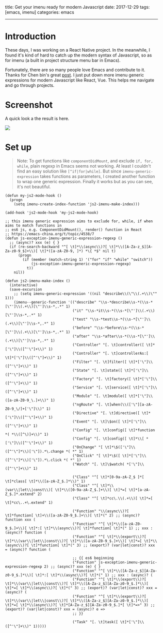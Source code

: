 title: Get your imenu ready for modern Javascript
date: 2017-12-29
tags: [emacs, imenu]
categories: emacs

---

# Introduction

These days, I was working on a React Native project. In the meanwhile, I found it's kind of hard to catch up the modern syntax of Javascript, so as for imenu (a built in project structure menu bar in Emacs).

Fortunately, there are so many people love Emacs and contribute to it. Thanks for Chen bin's great [post](http://blog.binchen.org/posts/why-emacs-is-better-editor-part-two.html). I just put down more imenu generic expressions for modern Javascript like React, Vue. This helps me navigate and go through projects.

<!--more-->

# Screenshot

A quick look a the result is here.

![](https://ws1.sinaimg.cn/large/006tKfTcgy1fmy5k692izj31co1bwwpm.jpg)

# Set up

> Note: To get functions like `componentDidMount`, and exclude `if, for, while`, plain regexp in Emacs seems not working. At least I couldn't find an easy solution like `[^if|for|while]`. But since `imenu-generic-expression` takes functions as parameters, I created another function to wrap one generic expression. Finally it works but as you can see, it's not beautiful.

```emacs-lisp
(defun my-js2-mode-hook ()
  (progn
    (setq imenu-create-index-function 'js2-imenu-make-index)))

(add-hook 'js2-mode-hook 'my-js2-mode-hook)

;; this imenu generic expression aims to exclude for, while, if when aims to match functions in
;; es6 js, e.g. ComponentDidMount(), render() function in React
;; https://emacs-china.org/t/topic/4538/7
(defun js-exception-imenu-generic-expression-regexp ()
  ;; (async)? xxx (e) { }
  (if (re-search-backward "^[ \t]*\\(async\\)?[ \t]*\\([A-Za-z_$][A-Za-z0-9_$]+\\)[ \t]*([a-zA-Z0-9, ]*) *\{ *$" nil t)
      (progn
        (if (member (match-string 1) '("for" "if" "while" "switch"))
            (js-exception-imenu-generic-expression-regexp)
          t))
    nil))

(defun js2-imenu-make-index ()
  (interactive)
  (save-excursion
    ;; (setq imenu-generic-expression '((nil "describe\\(\"\\(.+\\)\"" 1)))
    (imenu--generic-function '(("describe" "\\s-*describe\\s-*(\\s-*[\"']\\(.+\\)[\"']\\s-*,.*" 1)
                               ("it" "\\s-*it\\s-*(\\s-*[\"']\\(.+\\)[\"']\\s-*,.*" 1)
                               ("test" "\\s-*test\\s-*(\\s-*[\"']\\(.+\\)[\"']\\s-*,.*" 1)
                               ("before" "\\s-*before\\s-*(\\s-*[\"']\\(.+\\)[\"']\\s-*,.*" 1)
                               ("after" "\\s-*after\\s-*(\\s-*[\"']\\(.+\\)[\"']\\s-*,.*" 1)
                               ("Controller" "[. \t]controller([ \t]*['\"]\\([^'\"]+\\)" 1)
                               ("Controller" "[. \t]controllerAs:[ \t]*['\"]\\([^'\"]+\\)" 1)
                               ("Filter" "[. \t]filter([ \t]*['\"]\\([^'\"]+\\)" 1)
                               ("State" "[. \t]state([ \t]*['\"]\\([^'\"]+\\)" 1)
                               ("Factory" "[. \t]factory([ \t]*['\"]\\([^'\"]+\\)" 1)
                               ("Service" "[. \t]service([ \t]*['\"]\\([^'\"]+\\)" 1)
                               ("Module" "[. \t]module([ \t]*['\"]\\([a-zA-Z0-9_\.]+\\)" 1)
                               ("ngRoute" "[. \t]when(\\(['\"][a-zA-Z0-9_\/]+['\"]\\)" 1)
                               ("Directive" "[. \t]directive([ \t]*['\"]\\([^'\"]+\\)" 1)
                               ("Event" "[. \t]\$on([ \t]*['\"]\\([^'\"]+\\)" 1)
                               ("Config" "[. \t]config([ \t]*function *( *\\([^\)]+\\)" 1)
                               ("Config" "[. \t]config([ \t]*\\[ *['\"]\\([^'\"]+\\)" 1)
                               ("OnChange" "[ \t]*\$(['\"]\\([^'\"]*\\)['\"]).*\.change *( *" 1)
                               ("OnClick" "[ \t]*\$([ \t]*['\"]\\([^'\"]*\\)['\"]).*\.click *( *" 1)
                               ("Watch" "[. \t]\$watch( *['\"]\\([^'\"]+\\)" 1)

                               ("Class" "^[ \t]*[0-9a-zA-Z_$ ]*[ \t]*class[ \t]*\\([a-zA-Z_$.]*\\)" 1)
                               ("Class" "^[ \t]*\\(var\\|let\\|const\\)[ \t]*\\([0-9a-zA-Z_$.]+\\)[ \t]*=[ \t]*[a-zA-Z_$.]*.extend" 2)
                               ("Class" "^[ \t]*cc\.\\(.+\\)[ \t]*=[ \t]*cc\..+\.extend" 1)

                               ("Function" "\\(async\\)?[ \t]*function[ \t]+\\([a-zA-Z0-9_$.]+\\)[ \t]*(" 2) ;; (async)? function xxx (
                               ("Function" "^[ \t]*\\([a-zA-Z0-9_$.]+\\)[ \t]*:[ \t]*\\(async\\)?[ \t]*function[ \t]*(" 1) ;; xxx : (async)? function (
                               ("Function" "^[ \t]*\\(export\\)?[ \t]*\\(var\\|let\\|const\\)?[ \t]*\\([a-zA-Z0-9_$.]+\\)[ \t]*=[ \t]*\\(async\\)?[ \t]*function[ \t]*(" 3) ;; (export)? (var|let|const)? xxx = (async)? function (

                               ;; {{ es6 beginning
                               ("Function" js-exception-imenu-generic-expression-regexp 2) ;; (async)? xxx (e) { }
                               ("Function" "^[ \t]*\\([A-Za-z_$][A-Za-z0-9_$.]*\\)[ \t]*:[ \t]*\\(async\\)?[ \t]*(" 1) ;; xxx : (async)? (
                               ("Function" "^[ \t]*\\(export\\)?[ \t]*\\(var\\|let\\|const\\)?[ \t]*\\([A-Za-z_$][A-Za-z0-9_$.]*\\)[ \t]*=[ \t]*\\(async\\)?[ \t]*(" 3) ;; (export)? (var|let|const)? xxx = (async)? (
                               ("Function" "^[ \t]*\\(export\\)?[ \t]*\\(var\\|let\\|const\\)?[ \t]*\\([A-Za-z_$][A-Za-z0-9_$.]*\\)[ \t]*=[ \t]*\\(async\\)?[ \t]*[A-Za-z_$][A-Za-z0-9_$.]*[ \t]*=>" 3) ;; (export)? (var|let|const)? xxx = (async)? e =>
                               ;; }}

                               ("Task" "[. \t]task([ \t]*['\"]\\([^'\"]+\\)" 1)))))
```
